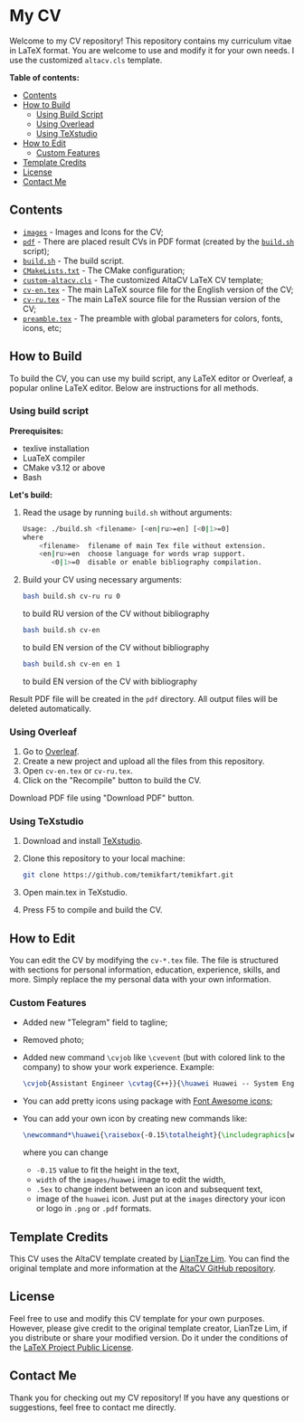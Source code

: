 # My CV

Welcome to my CV repository! This repository contains my curriculum vitae in LaTeX format.
You are welcome to use and modify it for your own needs.
I use the customized `altacv.cls` template.

**Table of contents:**
- [Contents](#contents)
- [How to Build](#how-to-build)
   - [Using Build Script](#using-build-script)
   - [Using Overlead](#using-overleaf)
   - [Using TeXstudio](#using-texstudio)
- [How to Edit](#how-to-edit)
   - [Custom Features](#custom-features)
- [Template Credits](#template-credits)
- [License](#license)
- [Contact Me](#contact-me)

## Contents

- [`images`](/CV/images) - Images and Icons for the CV;
- [`pdf`](/CV/pdf) - There are placed result CVs in PDF format (created by the [`build.sh`](/CV/build.sh) script);
- [`build.sh`](/CV/build.sh) - The build script.
- [`CMakeLists.txt`](/CV/CMakeLists.txt) - The CMake configuration;
- [`custom-altacv.cls`](/CV/custom-altacv.cls) - The customized AltaCV LaTeX CV template;
- [`cv-en.tex`](/CV/cv-en.tex) - The main LaTeX source file for the English version of the CV;
- [`cv-ru.tex`](/CV/cv-ru.tex) - The main LaTeX source file for the Russian version of the CV;
- [`preamble.tex`](/CV/preamble.tex) - The preamble with global parameters for colors, fonts, icons, etc;

## How to Build

To build the CV, you can use my build script, any LaTeX editor or Overleaf, a popular online LaTeX editor.
Below are instructions for all methods.

### Using build script

**Prerequisites:**
- texlive installation
- LuaTeX compiler
- CMake v3.12 or above
- Bash

**Let's build:**

1. Read the usage by running `build.sh` without arguments:

   ```bash
   Usage: ./build.sh <filename> [<en|ru>=en] [<0|1>=0]
   where
       <filename>  filename of main Tex file without extension.
       <en|ru>=en  choose language for words wrap support.
          <0|1>=0  disable or enable bibliography compilation.
   ```

2. Build your CV using necessary arguments:
   
   ```bash
   bash build.sh cv-ru ru 0
   ```
   
   to build RU version of the CV without bibliography
   
   ```bash
   bash build.sh cv-en
   ```
   
   to build EN version of the CV without bibliography
   
   ```bash
   bash build.sh cv-en en 1
   ```
   
   to build EN version of the CV with bibliography

Result PDF file will be created in the `pdf` directory. All output files will be deleted automatically.

### Using Overleaf

1. Go to [Overleaf](https://www.overleaf.com/).
2. Create a new project and upload all the files from this repository.
3. Open `cv-en.tex` or `cv-ru.tex`.
4. Click on the "Recompile" button to build the CV.

Download PDF file using "Download PDF" button.

### Using TeXstudio

1. Download and install [TeXstudio](https://www.texstudio.org/).
2. Clone this repository to your local machine:
   
   ```bash
   git clone https://github.com/temikfart/temikfart.git
   ```

3. Open main.tex in TeXstudio.
4. Press F5 to compile and build the CV.

## How to Edit

You can edit the CV by modifying the `cv-*.tex` file.
The file is structured with sections for personal information, education, experience, skills, and more.
Simply replace the my personal data with your own information.

### Custom Features

- Added new "Telegram" field to tagline;
- Removed photo;
- Added new command `\cvjob` like `\cvevent` (but with colored link to the company) to show your work experience. Example:

  ```tex
  \cvjob{Assistant Engineer \cvtag{C++}}{\huawei Huawei -- System Engineering Lab}{Summer Internship 2022}{Huawei RRI}{https://career.huawei.ru/rri/en/}
  ```

- You can add pretty icons using package with [Font Awesome icons](https://fontawesome.com/);
- You can add your own icon by creating new commands like:

  ```tex
  \newcommand*\huawei{\raisebox{-0.15\totalheight}{\includegraphics[width=15pt]{images/huawei}}\hspace{.5ex}}
  ```
  where you can change
    - `-0.15` value to fit the height in the text,
    - `width` of the `images/huawei` image to edit the width,
    - `.5ex` to change indent between an icon and subsequent text,
    - image of the `huawei` icon. Just put at the `images` directory your icon or logo in `.png` or `.pdf` formats.

## Template Credits

This CV uses the AltaCV template created by [LianTze Lim](https://github.com/liantze).
You can find the original template and more information at the [AltaCV GitHub repository](https://github.com/liantze/AltaCV).

## License

Feel free to use and modify this CV template for your own purposes.
However, please give credit to the original template creator, LianTze Lim, if you distribute or share your modified version.
Do it under the conditions of the [LaTeX Project Public License](http://www.latex-project.org/lppl.txt).

## Contact Me

Thank you for checking out my CV repository! If you have any questions or suggestions, feel free to contact me directly.
